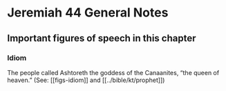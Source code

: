 # Jeremiah 44 General Notes
## Important figures of speech in this chapter

### Idiom

The people called Ashtoreth the goddess of the Canaanites, “the queen of heaven.” (See: [[figs-idiom]] and [[../bible/kt/prophet]])